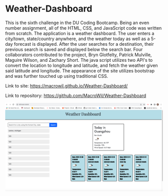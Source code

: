 # Weather-Dashboard

This is the sixth challenge in the DU Coding Bootcamp. Being an even number assignment, all of the HTML, CSS, and JavaScript code was written from scratch. The application is a weather dashboard. The user enters a city/town, state/country anywhere, and the weather today as well as a 5-day forecast is displayed. After the user searches for a destination, their previous search is saved and displayed below the search bar. Four collaborators contributed to the project, Bryn Glotfelty, Patrick Mulville, Maguire Wilson, and Zachary Short. The java script utilizes two API's to convert the location to longitude and latitude, and fetch the weather given said latitude and longitude. The appearance of the site utilizes bootstrap and was further touched up using traditional CSS.

Link to site: https://macrowil.github.io/Weather-Dashboard/

Link to repository: https://github.com/MacroWil/Weather-Dashboard

![model](./assets/WeatherApp.jpg)
